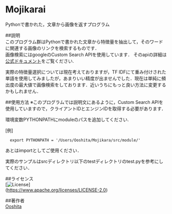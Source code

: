 Mojikarai  
====
Pythonで書かれた，文章から画像を返すプログラム  
  
##説明  
このプログラム群はPythonで書かれた文章から特徴量を抽出して，そのワードに関連する画像のリンクを検索するものです．  
画像検索にはgoogleのCustom Search APIを使用しています．
そのapiの詳細は[公式ドキュメント](https://developers.google.com/custom-search/docs/overview?hl=ja)をご覧ください.  

実際の特徴量選択については現在考えておりますが，TF IDFにて重み付けされた単語を使用してみましたが，あまりいい精度が出ませんでした．現在は単純に頻出度の最大値で画像検索をしております．近いうちにもっと良い方法に変更するかもしれません．  
  

##使用方法
※このプログラムでは説明文にあるように，Custom Search APIを使用していますので，クライアントIDとエンジンIDを取得する必要があります．　　
  
環境変数PYTHONPATHにmoduleのパスを追加してください.  

[例]  

```
  export PYTHONPATH = '/Users/Ooshita/Mojikara/src/module/'
```

あとはimportとしてご使用ください．  
  
実際のサンプルはsrcディレクトリ以下のtestディレクトリのtest.pyを参考にしてください．


##ライセンス  
[![License](https://img.shields.io/badge/license-Apache%202-blue.svg)]  
(https://www.apache.org/licenses/LICENSE-2.0)  

##著作者  
[Ooshita](https://github.com/Ooshita)

